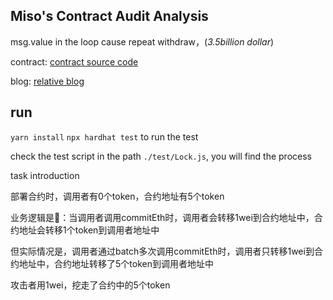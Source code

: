 ## Miso's Contract Audit Analysis

msg.value in the loop cause repeat withdraw，(*3.5billion dollar*)

contract: [contract source code](https://etherscan.io/address/0x4c4564a1FE775D97297F9e3Dc2e762e0Ed5Dda0e#code)

blog: [relative blog](https://www.paradigm.xyz/2021/08/two-rights-might-make-a-wrong/)

## run
`yarn install`
`npx hardhat test` to run the test

check the test script in the path `./test/Lock.js`, you will find the process

task introduction

部署合约时，调用者有0个token，合约地址有5个token

业务逻辑是🐴：当调用者调用commitEth时，调用者会转移1wei到合约地址中，合约地址会转移1个token到调用者地址中

但实际情况是，调用者通过batch多次调用commitEth时，调用者只转移1wei到合约地址中，合约地址转移了5个token到调用者地址中

攻击者用1wei，挖走了合约中的5个token
